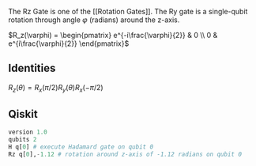 The Rz Gate is one of the [[Rotation Gates]]. The Ry gate is a single-qubit rotation through angle $\varphi$ (radians) around the z-axis.

$R_z(\varphi) = \begin{pmatrix}  e^{-i\frac{\varphi}{2}} & 0 \\  0 & e^{i\frac{\varphi}{2}}  \end{pmatrix}$

## Identities
$R_z(\theta)=R_x(\pi/2)R_y(\theta)R_x(-\pi/2)$

## Qiskit

```python
version 1.0
qubits 2
H q[0] # execute Hadamard gate on qubit 0
Rz q[0],-1.12 # rotation around z-axis of -1.12 radians on qubit 0
```
